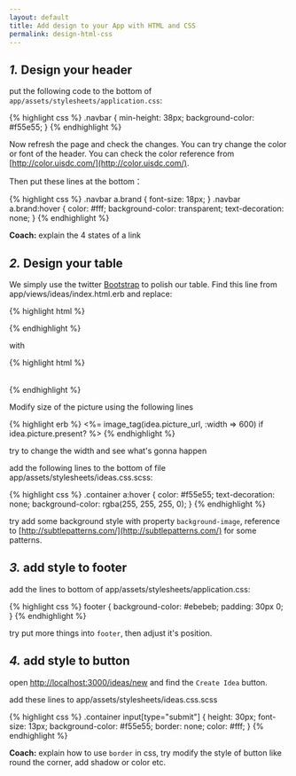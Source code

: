 ```yaml
---
layout: default
title: Add design to your App with HTML and CSS
permalink: design-html-css
---
```


## *1.* Design your header

put the following code to the bottom of `app/assets/stylesheets/application.css`:

{% highlight css %}
.navbar {
  min-height: 38px;
  background-color: #f55e55;
}
{% endhighlight %}

Now refresh the page and check the changes. You can try change the color or font of the header. You can check the color reference from [http://color.uisdc.com/](http://color.uisdc.com/).

Then put these lines at the bottom：

{% highlight css %}
.navbar a.brand { font-size: 18px; }
.navbar a.brand:hover {
 color: #fff;
 background-color: transparent;
 text-decoration: none;
}
{% endhighlight %}

**Coach:** explain the 4 states of a link


## *2.* Design your table

We simply use the twitter [Bootstrap](http://getbootstrap.com/) to polish our table. Find this line from app/views/ideas/index.html.erb and replace:

{% highlight html %}
<table>
{% endhighlight %}

with

{% highlight html %}
<table class="table">
{% endhighlight %}

Modify size of the picture using the following lines

{% highlight erb %}
<%= image_tag(idea.picture_url, :width => 600) if idea.picture.present? %>
{% endhighlight %}

try to change the width and see what's gonna happen

add the following lines to the bottom of file app/assets/stylesheets/ideas.css.scss:

{% highlight css %}
.container a:hover {
  color: #f55e55;
  text-decoration: none;
  background-color: rgba(255, 255, 255, 0);
}
{% endhighlight %}

try add some background style with property `background-image`, reference to [http://subtlepatterns.com/](http://subtlepatterns.com/) for some patterns.

## *3.* add style to footer

add the lines to bottom of  app/assets/stylesheets/application.css:

{% highlight css %}
footer {
  background-color: #ebebeb;
  padding: 30px 0;
}
{% endhighlight %}

try put more things into `footer`, then adjust it's position.

## *4.* add style to button

open [http://localhost:3000/ideas/new](http://localhost:3000/ideas/new) and find the `Create Idea` button.

add these lines to app/assets/stylesheets/ideas.css.scss

{% highlight css %}
.container input[type="submit"] {
  height: 30px;
  font-size: 13px;
  background-color: #f55e55;
  border: none;
  color: #fff;
}
{% endhighlight %}

**Coach:** explain how to use `border` in css, try modify the style of button like round the corner, add shadow or color etc.
